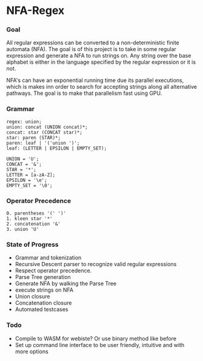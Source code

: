 # NFA-Regex

### Goal
All regular expressions can be converted to a non-deterministic finite automata (NFA). The
goal is of this project is to take in some regular expression and generate a NFA to run
strings on. Any string over the base alphabet is either in the language specified by
the regular expression or it is not.  

NFA's can have an exponential running time due its parallel executions, which is makes inn order to search for accepting strings along all alternative pathways. The goal is to make that parallelism fast using GPU.

### Grammar
```
regex: union;
union: concat (UNION concat)*;
concat: star (CONCAT star)*;
star: paren (STAR)*;
paren: leaf | '('union ')';
leaf: (LETTER | EPSILON | EMPTY_SET);

UNION = 'U';
CONCAT = '&';
STAR = '*';
LETTER = [a-zA-Z];
EPSILON = '\e';
EMPTY_SET = '\0';
```
### Operator Precedence
```
0. parentheses '(' ')'
1. kleen star '*'
2. concatenation '&'
3. union 'U'
```

### State of Progress

- Grammar and tokenization
- Recursive Descent parser to recognize valid regular expressions
- Respect operator precedence. 
- Parse Tree generation 
- Generate NFA by walking the Parse Tree
- execute strings on NFA
- Union closure
- Concatenation closure
- Automated testcases

### Todo
- Compile to WASM for webiste? Or use binary method like before
- Set up command line interface to be user friendly, intuitive and with more options 
